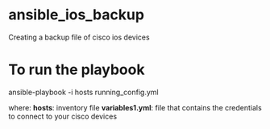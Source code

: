# ansible_ios_backup
Creating a backup file of cisco ios devices


# To run the playbook
ansible-playbook -i hosts running_config.yml

where:
**hosts**: inventory file
**variables1.yml**: file that contains the credentials to connect to your cisco devices


